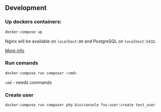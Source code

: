 ## Development

### Up dockers containers:

```bash
docker-compose up
```
Nginx will be available on `localhost:80` and PostgreSQL on `localhost:5432`.

[More info](docs/docker.md)

### Run comands

```bash
docker-compose run composer <cmd>
```
`cmd` - needs commands

### Create user
```bash
docker-compose run composer php bin/console fos:user:create test_user
```
